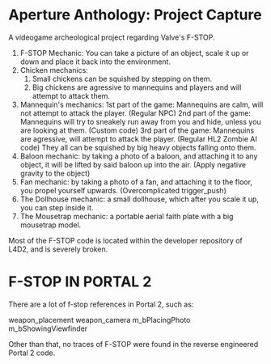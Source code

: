 # Aperture Anthology: Project Capture
A videogame archeological project regarding Valve's F-STOP.

1. F-STOP Mechanic: You can take a picture of an object, scale it up or down and place it back into the environment.
2. Chicken mechanics: 
	1) Small chickens can be squished by stepping on them. 
	2) Big chickens are agressive to mannequins and players and will attempt to attack them.
3. Mannequin's mechanics:
	1st part of the game: Mannequins are calm, will not attempt to attack the player. (Regular NPC)
	2nd part of the game: Mannequins will try to sneakely run away from you and hide, unless you are looking at them. (Custom code)
	3rd part of the game: Mannequins are agressive, will attempt to attack the player. (Regular HL2 Zombie AI code)
	They all can be squished by big heavy objects falling onto them.
4. Baloon mechanic: by taking a photo of a baloon, and attaching it to any object, it will be lifted by said baloon up into the air. (Apply negative gravity to the object)
5. Fan mechanic: by taking a photo of a fan, and attaching it to the floor, you propel yourself upwards. (Overcomplicated trigger_push)
6. The Dollhouse mechanic: a small dollhouse, which after you scale it up, you can step inside it.
7. The Mousetrap mechanic: a portable aerial faith plate with a big mousetrap model.

Most of the F-STOP code is located within the developer repository of L4D2, and is severely broken.

# F-STOP IN PORTAL 2
There are a lot of f-stop references in Portal 2, such as:

weapon_placement
weapon_camera
m_bPlacingPhoto
m_bShowingViewfinder

Other than that, no traces of F-STOP were found in the reverse engineered Portal 2 code.
